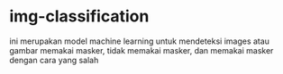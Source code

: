 # img-classification
ini merupakan model machine learning untuk mendeteksi images atau gambar memakai masker, tidak memakai masker, dan memakai masker dengan cara yang salah

